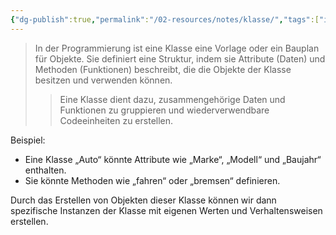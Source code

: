 ```yaml
---
{"dg-publish":true,"permalink":"/02-resources/notes/klasse/","tags":["informatik/code"],"noteIcon":"","updated":"2025-10-29T12:59:07.427+01:00"}
---
```


>In der Programmierung ist eine Klasse eine Vorlage oder ein Bauplan für Objekte. 
>Sie definiert eine Struktur, indem sie Attribute (Daten) und Methoden (Funktionen) beschreibt, die die Objekte der Klasse besitzen und verwenden können. 
>>Eine Klasse dient dazu, zusammengehörige Daten und Funktionen zu gruppieren und wiederverwendbare Codeeinheiten zu erstellen. 

Beispiel:
- Eine Klasse „Auto“ könnte Attribute wie „Marke“, „Modell“ und „Baujahr“ enthalten.
- Sie könnte Methoden wie „fahren“ oder „bremsen“ definieren.

Durch das Erstellen von Objekten dieser Klasse können wir dann spezifische Instanzen der Klasse mit eigenen Werten und Verhaltensweisen erstellen.